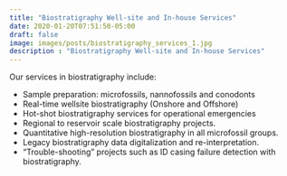 ```yaml
---
title: "Biostratigraphy Well-site and In-house Services"
date: 2020-01-20T07:51:50-05:00
draft: false
image: images/posts/biostratigraphy_services_1.jpg
description : "Biostratigraphy Well-site and In-house Services"
---
```


Our services in biostratigraphy include:
* Sample preparation: microfossils, nannofossils and conodonts
* Real-time wellsite biostratigraphy (Onshore and Offshore)
* Hot-shot biostratigraphy services for operational emergencies
* Regional to reservoir scale biostratigraphy projects.
* Quantitative high-resolution biostratigraphy in all microfossil groups.
* Legacy biostratigraphy data digitalization and re-interpretation.
* “Trouble-shooting” projects such as ID casing failure detection with biostratigraphy.